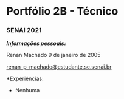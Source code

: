 # Portfólio 2B - Técnico
### SENAI 2021

<i><b>Informações pessoais:</b></i>

Renan Machado
9 de janeiro de 2005

renan_p_machado@estudante.sc.senai.br

*Experiências:

- Nenhuma
